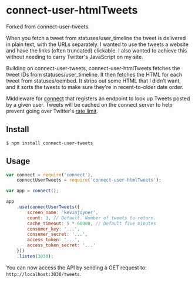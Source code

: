 # connect-user-htmlTweets

Forked from connect-user-tweets.

When you fetch a tweet from statuses/user_timeline the tweet is delivered in plain text, with the URLs separately. I wanted to use the tweets a website and have the links (often truncated) clickable. I also wanted to achieve this without needing to carry Twitter's JavaScript on my site.

Building on connect-user-tweets, connect-user-htmlTweets fetches the tweet IDs from statuses/user_timeline. It then fetches the HTML for each tweet from statuses/oembed. It strips out some HTML that I didn't want, and it sorts the tweets to make sure they're in recent-to-older date order.

Middleware for [connect](https://github.com/senchalabs/connect) that registers an endpoint to look up Tweets posted by a given user. Tweets will be cached on the connect server to help prevent going over Twitter's [rate limit](https://dev.twitter.com/docs/rate-limiting/1.1).

## Install

`$ npm install connect-user-tweets`

## Usage

```javascript
var connect = require('connect'),
    connectUserTweets = require('connect-user-htmlTweets');

var app = connect();

app
    .use(connectUserTweets({
        screen_name: 'kevinjoyner',
        count: 3, // Default. Number of tweets to return.
        cache_timeout: 5 * 60000, // Default five minutes
        consumer_key: '...', 
        consumer_secret: '...',
        access_token: '...',
        access_token_secret: '...'
    }))
    .listen(3030);
```

You can now access the API by sending a GET request to: `http://localhost:3030/tweets`.
